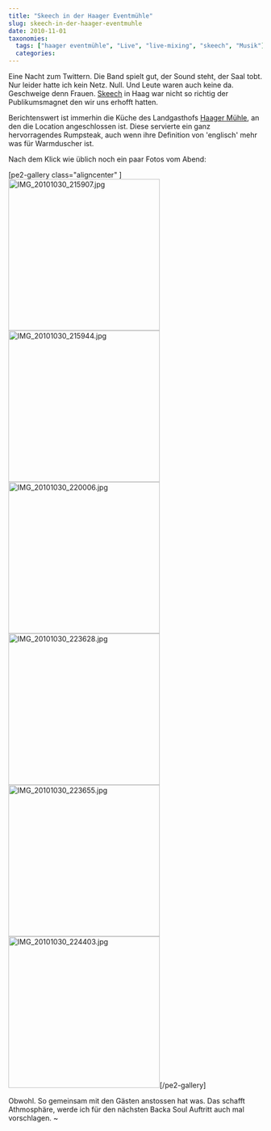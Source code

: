 ```yaml
---
title: "Skeech in der Haager Eventmühle"
slug: skeech-in-der-haager-eventmuhle
date: 2010-11-01
taxonomies:
  tags: ["haager eventmühle", "Live", "live-mixing", "skeech", "Musik"]
  categories: 
---
```


<p>Eine Nacht zum Twittern. Die Band spielt gut, der Sound steht, der Saal tobt. Nur leider hatte ich kein Netz. Null. Und Leute waren auch keine da. Geschweige denn Frauen. <a href="http://www.skeech.de" title="Webseite von Skeech">Skeech</a> in Haag war nicht so richtig der Publikumsmagnet den wir uns erhofft hatten.

Berichtenswert ist immerhin die Küche des Landgasthofs <a href="http://www.haager-muehle.de" title="Webseite der Haager Mühle">Haager Mühle</a>, an den die Location angeschlossen ist. Diese servierte ein ganz hervorragendes Rumpsteak, auch wenn ihre Definition von 'englisch' mehr was für Warmduscher ist.

Nach dem Klick wie üblich noch ein paar Fotos vom Abend:
<!--more-->

[pe2-gallery class="aligncenter" ]
<a href="http://lh4.ggpht.com/_D3MEZZKTC8Y/TM8I804xUfI/AAAAAAAACuM/UGsJOfs_nvI/IMG_20101030_215907.jpg" title="IMG_20101030_215907.jpg" class="highslide"><img src="http://lh4.ggpht.com/_D3MEZZKTC8Y/TM8I804xUfI/AAAAAAAACuM/UGsJOfs_nvI/h300/IMG_20101030_215907.jpg" alt="IMG_20101030_215907.jpg" class="aligncenter" width="300"></a><a href="http://lh5.ggpht.com/_D3MEZZKTC8Y/TM8I9X_UHUI/AAAAAAAACuM/lIMrRWXIyjk/IMG_20101030_215944.jpg" title="IMG_20101030_215944.jpg" class="highslide"><img src="http://lh5.ggpht.com/_D3MEZZKTC8Y/TM8I9X_UHUI/AAAAAAAACuM/lIMrRWXIyjk/h300/IMG_20101030_215944.jpg" alt="IMG_20101030_215944.jpg" class="aligncenter" width="300"></a><a href="http://lh3.ggpht.com/_D3MEZZKTC8Y/TM8I90f0omI/AAAAAAAACuM/6XKHpRN7u3k/IMG_20101030_220006.jpg" title="IMG_20101030_220006.jpg" class="highslide"><img src="http://lh3.ggpht.com/_D3MEZZKTC8Y/TM8I90f0omI/AAAAAAAACuM/6XKHpRN7u3k/h300/IMG_20101030_220006.jpg" alt="IMG_20101030_220006.jpg" class="aligncenter" width="300"></a><a href="http://lh6.ggpht.com/_D3MEZZKTC8Y/TM8I-cEV0UI/AAAAAAAACuM/XEKSFU5dcp0/IMG_20101030_223628.jpg" title="IMG_20101030_223628.jpg" class="highslide"><img src="http://lh6.ggpht.com/_D3MEZZKTC8Y/TM8I-cEV0UI/AAAAAAAACuM/XEKSFU5dcp0/h300/IMG_20101030_223628.jpg" alt="IMG_20101030_223628.jpg" class="aligncenter" width="300"></a><a href="http://lh4.ggpht.com/_D3MEZZKTC8Y/TM8I-wA1ypI/AAAAAAAACuM/2zk_mJpGO74/IMG_20101030_223655.jpg" title="IMG_20101030_223655.jpg" class="highslide"><img src="http://lh4.ggpht.com/_D3MEZZKTC8Y/TM8I-wA1ypI/AAAAAAAACuM/2zk_mJpGO74/h300/IMG_20101030_223655.jpg" alt="IMG_20101030_223655.jpg" class="aligncenter" width="300"></a><a href="http://lh3.ggpht.com/_D3MEZZKTC8Y/TM8I_QhavBI/AAAAAAAACuM/ijfk0fomjYM/IMG_20101030_224403.jpg" title="IMG_20101030_224403.jpg" class="highslide"><img src="http://lh3.ggpht.com/_D3MEZZKTC8Y/TM8I_QhavBI/AAAAAAAACuM/ijfk0fomjYM/h300/IMG_20101030_224403.jpg" alt="IMG_20101030_224403.jpg" class="aligncenter" width="300"></a>[/pe2-gallery]

Obwohl. So gemeinsam mit den Gästen anstossen hat was. Das schafft Athmosphäre, werde ich für den nächsten Backa Soul Auftritt auch mal vorschlagen.
~</p>